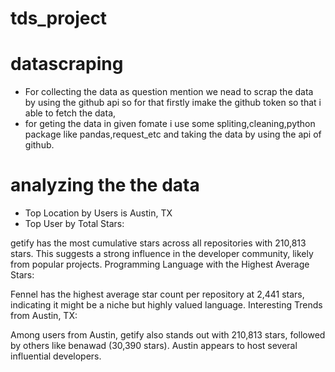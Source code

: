 # tds_project

# datascraping
  *  For collecting the data as question mention we nead to scrap the data by using the github api so for that firstly imake the github token so that i able to fetch the data,
  * for geting the data in given fomate i use some spliting,cleaning,python package like pandas,request_etc and taking the data by using the api of github.

# analyzing the the data
 * Top Location by Users is Austin, TX
 * Top User by Total Stars:

getify has the most cumulative stars across all repositories with 210,813 stars. This suggests a strong influence in the developer community, likely from popular projects.
Programming Language with the Highest Average Stars:

Fennel has the highest average star count per repository at 2,441 stars, indicating it might be a niche but highly valued language.
Interesting Trends from Austin, TX:

Among users from Austin, getify also stands out with 210,813 stars, followed by others like benawad (30,390 stars). Austin appears to host several influential developers.
    
 
